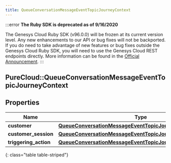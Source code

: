 ```yaml
---
title: QueueConversationMessageEventTopicJourneyContext
---
```


:::error
**The Ruby SDK is deprecated as of 9/16/2020**

The Genesys Cloud Ruby SDK (v96.0.0) will be frozen at its current version level. Any new enhancements to our API or bug fixes will not be backported. If you do need to take advantage of new features or bug fixes outside the Genesys Cloud Ruby SDK, you will need to use the Genesys Cloud REST endpoints directly. More information can be found in the [Official Announcement](https://developer.mypurecloud.com/forum/t/announcement-genesys-cloud-ruby-sdk-end-of-life/8850).
:::


## PureCloud::QueueConversationMessageEventTopicJourneyContext

## Properties

|Name | Type | Description | Notes|
|------------ | ------------- | ------------- | -------------|
| **customer** | [**QueueConversationMessageEventTopicJourneyCustomer**](QueueConversationMessageEventTopicJourneyCustomer.html) |  | [optional] |
| **customer_session** | [**QueueConversationMessageEventTopicJourneyCustomerSession**](QueueConversationMessageEventTopicJourneyCustomerSession.html) |  | [optional] |
| **triggering_action** | [**QueueConversationMessageEventTopicJourneyAction**](QueueConversationMessageEventTopicJourneyAction.html) |  | [optional] |
{: class="table table-striped"}


